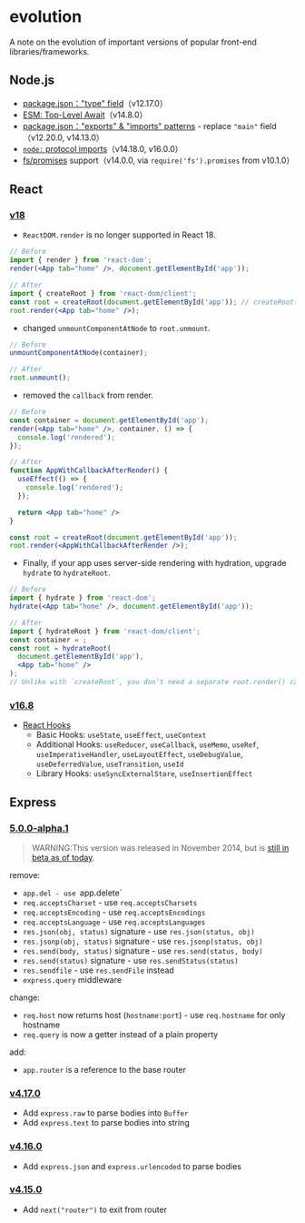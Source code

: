 # evolution

A note on the evolution of important versions of popular front-end libraries/frameworks.

## Node.js

- [package.json："type" field](https://nodejs.org/api/packages.html#type)（v12.17.0） 
- [ESM: Top-Level Await](https://nodejs.org/api/esm.html#top-level-await)（v14.8.0）
- [package.json："exports" & "imports" patterns](https://nodejs.org/api/packages.html#exports) - replace `"main"` field（v12.20.0, v14.13.0）
- [`node:` protocol imports](https://2ality.com/2021/12/node-protocol-imports.html)（v14.18.0, v16.0.0）
- [fs/promises](https://nodejs.org/api/fs.html#promises-api) support（v14.0.0, via `require('fs').promises` from v10.1.0）

## React

### [v18](https://react.dev/blog/2022/03/29/react-v18)

- `ReactDOM.render` is no longer supported in React 18.

```jsx
// Before
import { render } from 'react-dom';
render(<App tab="home" />, document.getElementById('app'));

// After
import { createRoot } from 'react-dom/client';
const root = createRoot(document.getElementById('app')); // createRoot(document.getElementById('app')!) if you use TypeScript
root.render(<App tab="home" />);
```
- changed `unmountComponentAtNode` to `root.unmount`.

```jsx
// Before
unmountComponentAtNode(container);

// After
root.unmount();
```

- removed the `callback` from render.

```jsx
// Before
const container = document.getElementById('app');
render(<App tab="home" />, container, () => {
  console.log('rendered');
});

// After
function AppWithCallbackAfterRender() {
  useEffect(() => {
    console.log('rendered');
  });

  return <App tab="home" />
}

const root = createRoot(document.getElementById('app'));
root.render(<AppWithCallbackAfterRender />);
```

- Finally, if your app uses server-side rendering with hydration, upgrade `hydrate` to `hydrateRoot`.

```jsx
// Before
import { hydrate } from 'react-dom';
hydrate(<App tab="home" />, document.getElementById('app'));

// After
import { hydrateRoot } from 'react-dom/client';
const container = ;
const root = hydrateRoot(
  document.getElementById('app'),
  <App tab="home" />
);
// Unlike with `createRoot`, you don't need a separate root.render() call here.
```

### [v16.8](https://legacy.reactjs.org/blog/2019/02/06/react-v16.8.0.html)

- [React Hooks](https://legacy.reactjs.org/docs/hooks-reference.html)
  - Basic Hooks: `useState`, `useEffect`, `useContext`
  - Additional Hooks: `useReducer`, `useCallback`, `useMemo`, `useRef`, `useImperativeHandler`, `useLayoutEffect`, `useDebugValue`, `useDeferredValue`, `useTransition`, `useId` 
  - Library Hooks: `useSyncExternalStore`, `useInsertionEffect`

## Express

### [5.0.0-alpha.1](https://github.com/expressjs/express/releases/tag/5.0.0-alpha.1)

> WARNING:This version was released in November 2014, but is [still in beta as of today](https://github.com/expressjs/express/tree/v5.0.0-beta.1).

remove:

- `app.del - use `app.delete`
- `req.acceptsCharset` - use `req.acceptsCharsets`
- `req.acceptsEncoding` - use `req.acceptsEncodings`
- `req.acceptsLanguage` - use `req.acceptsLanguages`
- `res.json(obj, status)` signature - use `res.json(status, obj)`
- `res.jsonp(obj, status)` signature - use `res.jsonp(status, obj)`
- `res.send(body, status)` signature - use `res.send(status, body)`
- `res.send(status)` signature - use `res.sendStatus(status)`
- `res.sendfile` - use `res.sendFile` instead
- `express.query` middleware

change:

- `req.host` now returns host (`hostname:port`) - use `req.hostname` for only hostname
- `req.query` is now a getter instead of a plain property

add:

- `app.router` is a reference to the base router

### [v4.17.0](https://github.com/expressjs/express/releases/tag/4.17.0)

- Add `express.raw` to parse bodies into `Buffer`
- Add `express.text` to parse bodies into string

### [v4.16.0](https://github.com/expressjs/express/releases/tag/4.16.0)

- Add `express.json` and `express.urlencoded` to parse bodies

### [v4.15.0](https://github.com/expressjs/express/releases/tag/4.15.0)

- Add `next("router")` to exit from router


